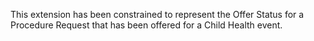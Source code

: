 This extension has been constrained to represent the Offer Status for a Procedure Request that has been offered for a Child Health event.